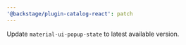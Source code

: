 ```yaml
---
'@backstage/plugin-catalog-react': patch
---
```


Update `material-ui-popup-state` to latest available version.
